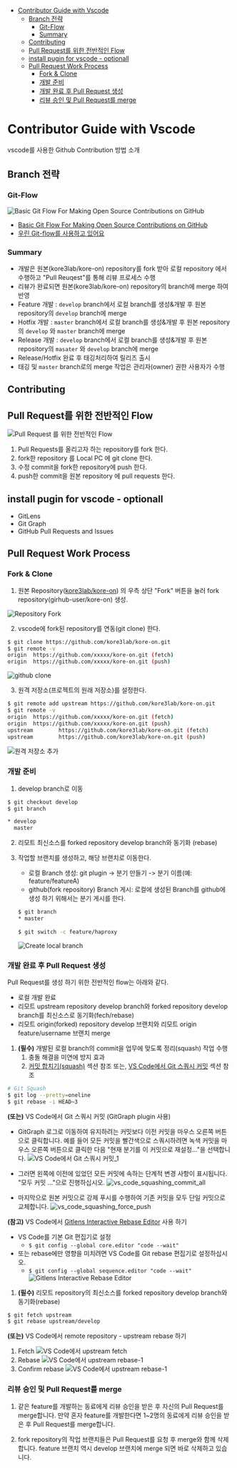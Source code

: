 - [Contributor Guide with Vscode](#contributor-guide-with-vscode)
  - [Branch 전략](#branch-전략)
    - [Git-Flow](#git-flow)
    - [Summary](#summary)
  - [Contributing](#contributing)
  - [Pull Request를 위한 전반적인 Flow](#pull-request를-위한-전반적인-flow)
  - [install pugin for vscode - optionall](#install-pugin-for-vscode---optionall)
  - [Pull Request Work Process](#pull-request-work-process)
    - [Fork & Clone](#fork--clone)
    - [개발 준비](#개발-준비)
    - [개발 완료 후 Pull Request 생성](#개발-완료-후-pull-request-생성)
    - [리뷰 승인 및 Pull Request를 merge](#리뷰-승인-및-pull-request를-merge)

# Contributor Guide with Vscode
vscode를 사용한 Github Contribution 방법 소개

## Branch 전략

### Git-Flow
![Basic Git Flow For Making Open Source Contributions on GitHub](https://dnncommunity.org/DesktopModules/Blog/BlogImage.ashx?TabId=65&ModuleId=454&Blog=1&Post=1470&w=1140&h=400&c=0&key=289a2e46-efbd-471c-830d-ccfdd93d46ea)

* [Basic Git Flow For Making Open Source Contributions on GitHub](https://dnncommunity.org/blogs/Post/1470/Basic-Git-Flow-For-Making-Open-Source-Contributions-on-GitHub)
* [우린 Git-flow를 사용하고 있어요](https://woowabros.github.io/experience/2017/10/30/baemin-mobile-git-branch-strategy.html)

### Summary

* 개발은 원본(kore3lab/kore-on) repository를 fork 받아 로컬 repository 에서 수행하고 "Pull Reuqest"를 통해 리뷰 프로세스 수행
* 리뷰가 완료되면 원본(kore3lab/kore-on) repository의 branch에 merge 하여 반영
* Feature 개발 : `develop` branch에서 로컬 branch를 생성&개발 후 원본 repository의 `develop` branch에 merge
* Hotfix 개발 : `master` branch에서 로컬 branch를 생성&개발 후 원본 repository의 `develop` 와 `master` branch에 merge
* Release 개발 : `develop` branch에서 로컬 branch를 생성&개발 후 원본 repository의 `masater` 와 `develop` branch에 merge
* Release/Hotfix 완료 후 태깅처리하여 릴리즈 출시
* 태깅 및 `master` branch로의 merge 작업은 관리자(owner) 권한 사용자가 수행

## Contributing

## Pull Request를 위한 전반적인 Flow
![Pull Request 를 위한 전반적인 Flow](./docs/images/pull-request-flow.png)

1) Pull Requests를 올리고자 하는 repository를 fork 한다. 
2) fork한 repository 를 Local PC 에 git clone 한다. 
3) 수정 commit을 fork한 repository에 push 한다. 
4) push한 commit을 원본 repository 에 pull requests 한다. 


## install pugin for vscode - optionall

- GitLens
- Git Graph
- GitHub Pull Requests and Issues

## Pull Request Work Process

### Fork & Clone
1) 원본 Repository([kore3lab/kore-on](https://github.com/kore3lab/kore-on)) 의 우측 상단 "Fork" 버튼을 눌러 fork repository(girhub-user/kore-on) 생성.

![Repository Fork](./docs/images/github-fork.png)

2) vscode에 fork된 repository를 연동(git clone) 한다.
```sh
$ git clone https://github.com/kore3lab/kore-on.git
$ git remote -v
origin  https://github.com/xxxxx/kore-on.git (fetch)
origin  https://github.com/xxxxx/kore-on.git (push)
```
![github clone](./docs/images/github-clone.png)

3) 원격 저장소(프로젝트의 원래 저장소)를 설정한다.
```sh
$ git remote add upstream https://github.com/kore3lab/kore-on.git
$ git remote -v
origin  https://github.com/xxxxx/kore-on.git (fetch)
origin  https://github.com/xxxxx/kore-on.git (push)
upstream        https://github.com/kore3lab/kore-on.git (fetch)
upstream        https://github.com/kore3lab/kore-on.git (push)
```
![원격 저장소 추가](./docs/images/github-remote-repository-add.png)

### 개발 준비

1) develop branch로 이동
```sh
$ git checkout develop
$ git branch

* develop
  master
```

2) 리모트 최신소스를 forked repository develop branch와 동기화 (rebase)

3) 작업할 브랜치를 생성하고, 해당 브랜치로 이동한다.
   - 로컬 Branch 생성: git plugin -> 분기 만들기 -> 분기 이름(예: feature/featureA)
   - github(fork repository) Branch 게시: 로컬에 생성된 Branch를 github에 생성 하기 위해서는 분기 게시를 한다.
    ```sh
    $ git branch
    * master
  
    $ git switch -c feature/haproxy
    ```
   ![Create local branch](./docs/images/create-branch.png)


### 개발 완료 후 Pull Request 생성
Pull Request를 생성 하기 위한 전반적인 flow는 아래와 같다.

- 로컬 개발 완료
- 리모트 upstream repository develop branch와 forked repository develop branch를 최신소스로 동기화(fech/rebase)
- 리모트 origin(forked) repository develop 브랜치와 리모트 origin feature/username 브랜치 merge

1) **(필수)** 개발된 로컬 branch의 commit을 업무에 맞도록 정리(squash) 작업 수행
   1) 충돌 해결을 미연에 방지 효과
   2) [커밋 합치기(squash)](https://meetup.toast.com/posts/39) 섹션 참조 또는, [VS Code에서 Git 스쿼시 커밋](https://dannyherran.com/2020/06/git-squash-commit-vs-code/) 섹션 참조
```sh
# Git Squash
$ git log --pretty=oneline
$ git rebase -i HEAD~3
```
**(또는)** VS Code에서 Git 스쿼시 커밋 (GitGraph plugin 사용)
-  GitGraph 로그로 이동하여 유지하려는 커밋보다 이전 커밋을 마우스 오른쪽 버튼으로 클릭합니다. 예를 들어 모든 커밋을 빨간색으로 스쿼시하려면 녹색 커밋을 마우스 오른쪽 버튼으로 클릭한 다음 "현재 분기를 이 커밋으로 재설정..."을 선택합니다.
![VS Code에서 Git 스쿼시 커밋_1](docs/images/vs_code_squashing_1.png)

-  그러면 왼쪽에 이전에 있었던 모든 커밋에 속하는 단계적 변경 사항이 표시됩니다. "모두 커밋 ..."으로 진행하십시오.
![vs_code_squashing_commit_all](docs/images/vs_code_squashing_commit_all.png)

-  마지막으로 원본 커밋으로 강제 푸시를 수행하여 기존 커밋을 모두 단일 커밋으로 교체합니다.
![vs_code_squashing_force_push](docs/images/vs_code_squashing_force_push.png)

**(참고)** VS Code에서 [Gitlens Interactive Rebase Editor](https://github.com/gitkraken/vscode-gitlens#interactive-rebase-editor-) 사용 하기  

- VS Code를 기본 Git 편집기로 설정
  - ```$ git config --global core.editor "code --wait"```
- 또는 rebase에만 영향을 미치려면 VS Code를 Git rebase 편집기로 설정하십시오.
  - ```$ git config --global sequence.editor "code --wait"```  
![Gitlens Interactive Rebase Editor ](docs/images/gitlens-interactive-rebase-editor.png)


1) **(필수)** 리모트 repository의 최신소스를 forked repository develop branch와 동기화(rebase)
```sh
$ git fetch upstream
$ git rebase upstream/develop
```

**(또는)** VS Code에서 remote repository - upstream rebase 하기  
1. Fetch
![VS Code에서 upstream fetch](docs/images/github-upstram-fetch.png)
2. Rebase
![VS Code에서 upstream rebase-1](docs/images/github-upstram-rebase-1.png)
3. Confirm rebase
![VS Code에서 upstream rebase-1](docs/images/github-upstram-rebase-2.png)

### 리뷰 승인 및 Pull Request를 merge 
1) 같은 feature를 개발하는 동료에게 리뷰 승인을 받은 후 자신의 Pull Request를 merge합니다. 만약 혼자 feature를 개발한다면 1~2명의 동료에게 리뷰 승인을 받은 후 Pull Request를 merge합니다.

2) fork repository의 작업 브랜치들은 Pull Request를 요청 후 merge와 함께 삭제합니다. feature 브랜치 역시 develop 브랜치에 merge 되면 바로 삭제하고 있습니다.
